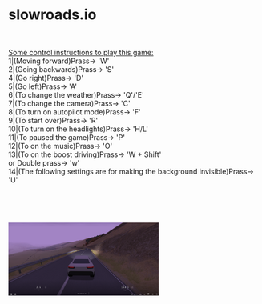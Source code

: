 # slowroads.io
<br>
<p>
<u>Some control instructions to play this game:</u>
<br>
1|(Moving forward)Prass-> 'W'
<br>
2|(Going backwards)Prass-> 'S'
<br>
4|(Go right)Prass-> 'D'
<br>
5|(Go left)Prass-> 'A'
<br>
6|(To change the weather)Prass-> 'Q'/'E'
<br>
7|(To change the camera)Prass-> 'C'
<br>
8|(To turn on autopilot mode)Prass-> 'F'
<br>
9|(To start over)Prass-> 'R'
<br>
10|(To turn on the headlights)Prass-> 'H/L'
<br>
11|(To paused the game)Prass-> 'P'
<br>
12|(To on the music)Prass-> 'O'
<br>
13|(To on the boost driving)Prass-> 'W + Shift' 
    <br>
    or Double prass-> 'w'
<br>
14|(The following settings are for making the background invisible)Prass-> 'U'
</p>
<br>
<br>
<h2><img src="ss.png" alt="slowroads.io" width="300"></h2>